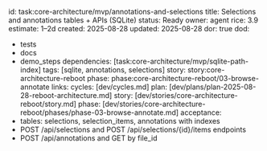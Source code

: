 id: task:core-architecture/mvp/annotations-and-selections
title: Selections and annotations tables + APIs (SQLite)
status: Ready
owner: agent
rice: 3.9
estimate: 1–2d
created: 2025-08-28
updated: 2025-08-28
dor: true
dod:
  - tests
  - docs
  - demo_steps
dependencies: [task:core-architecture/mvp/sqlite-path-index]
tags: [sqlite, annotations, selections]
story: story:core-architecture-reboot
phase: phase:core-architecture-reboot/03-browse-annotate
links:
  cycles: [dev/cycles.md]
  plan: [dev/plans/plan-2025-08-28-reboot-architecture.md]
  story: [dev/stories/core-architecture-reboot/story.md]
  phase: [dev/stories/core-architecture-reboot/phases/phase-03-browse-annotate.md]
acceptance:
  - tables: selections, selection_items, annotations with indexes
  - POST /api/selections and POST /api/selections/{id}/items endpoints
  - POST /api/annotations and GET by file_id
